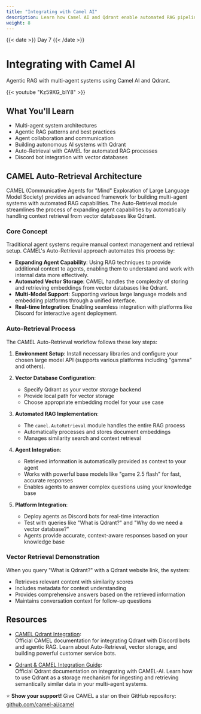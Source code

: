 ```yaml
---
title: "Integrating with Camel AI"
description: Learn how Camel AI and Qdrant enable automated RAG pipelines with multi-agent communication, vector-based memory, and seamless integration into live environments like Discord bots. 
weight: 8
---
```


{{< date >}} Day 7 {{< /date >}}

# Integrating with Camel AI

Agentic RAG with multi-agent systems using Camel AI and Qdrant.

{{< youtube "Kz59XG_blY8" >}}

## What You'll Learn

- Multi-agent system architectures
- Agentic RAG patterns and best practices
- Agent collaboration and communication
- Building autonomous AI systems with Qdrant
- Auto-Retrieval with CAMEL for automated RAG processes
- Discord bot integration with vector databases

## CAMEL Auto-Retrieval Architecture

CAMEL (Communicative Agents for "Mind" Exploration of Large Language Model Society) provides an advanced framework for building multi-agent systems with automated RAG capabilities. The Auto-Retrieval module streamlines the process of expanding agent capabilities by automatically handling context retrieval from vector databases like Qdrant.

### Core Concept

Traditional agent systems require manual context management and retrieval setup. CAMEL's Auto-Retrieval approach automates this process by:

- **Expanding Agent Capability**: Using RAG techniques to provide additional context to agents, enabling them to understand and work with internal data more effectively.
- **Automated Vector Storage**: CAMEL handles the complexity of storing and retrieving embeddings from vector databases like Qdrant.
- **Multi-Model Support**: Supporting various large language models and embedding platforms through a unified interface.
- **Real-time Integration**: Enabling seamless integration with platforms like Discord for interactive agent deployment.

### Auto-Retrieval Process

The CAMEL Auto-Retrieval workflow follows these key steps:

1. **Environment Setup**: Install necessary libraries and configure your chosen large model API (supports various platforms including "gamma" and others).

2. **Vector Database Configuration**: 
   - Specify Qdrant as your vector storage backend
   - Provide local path for vector storage
   - Choose appropriate embedding model for your use case

3. **Automated RAG Implementation**:
   - The `camel.AutoRetrieval` module handles the entire RAG process
   - Automatically processes and stores document embeddings
   - Manages similarity search and context retrieval

4. **Agent Integration**:
   - Retrieved information is automatically provided as context to your agent
   - Works with powerful base models like "game 2.5 flash" for fast, accurate responses
   - Enables agents to answer complex questions using your knowledge base

5. **Platform Integration**:
   - Deploy agents as Discord bots for real-time interaction
   - Test with queries like "What is Qdrant?" and "Why do we need a vector database?"
   - Agents provide accurate, context-aware responses based on your knowledge base

### Vector Retrieval Demonstration

When you query "What is Qdrant?" with a Qdrant website link, the system:
- Retrieves relevant content with similarity scores
- Includes metadata for context understanding
- Provides comprehensive answers based on the retrieved information
- Maintains conversation context for follow-up questions

## Resources

- [CAMEL Qdrant Integration](https://docs.camel-ai.org/cookbooks/applications/customer_service_Discord_bot_with_agentic_RAG#integrating-qdrant-for-large-files-to-build-a-more-powerful-discord-bot):  
  Official CAMEL documentation for integrating Qdrant with Discord bots and agentic RAG. Learn about Auto-Retrieval, vector storage, and building powerful customer service bots.

- [Qdrant & CAMEL Integration Guide](https://qdrant.tech/documentation/frameworks/camel/):  
  Official Qdrant documentation on integrating with CAMEL-AI. Learn how to use Qdrant as a storage mechanism for ingesting and retrieving semantically similar data in your multi-agent systems.

⭐ **Show your support!** Give CAMEL a star on their GitHub repository: [github.com/camel-ai/camel](https://github.com/camel-ai/camel)
